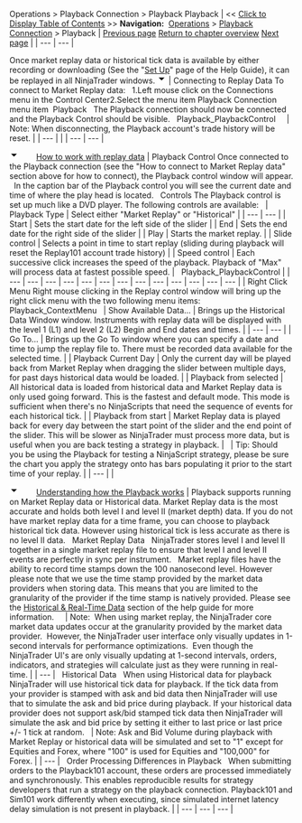 ﻿
Operations \> Playback Connection \> Playback
Playback
| \<\< [Click to Display Table of Contents](playback.md) \>\> **Navigation:**     [Operations](operations.md) \> [Playback Connection](playback_connection.md) \> Playback | [Previous page](set_up12.md) [Return to chapter overview](playback_connection.md) [Next page](data_files.md) |
| --- | --- |

Once market replay data or historical tick data is available by either recording or downloading (See the "[Set Up](set_up12.md)" page of the Help Guide), it can be replayed in all NinjaTrader windows. 
![tog_minus](tog_minus.gif)
| Connecting to Replay Data To connect to Market Replay data:   1\.Left mouse click on the Connections menu in the Control Center2\.Select the menu item Playback Connection menu item  Playback   The Playback connection should now be connected and the Playback Control should be visible.    Playback_PlaybackControl       | Note: When disconnecting, the Playback account's trade history will be reset. | | --- | |
| --- | --- |

![tog_minus](tog_minus.gif)        [How to work with replay data](javascript:HMToggle('toggle','HowToWorkWithReplayData','HowToWorkWithReplayData_ICON'))
| Playback Control Once connected to the Playback connection (see the "How to connect to Market Replay data" section above for how to connect), the Playback control window will appear.   In the caption bar of the Playback control you will see the current date and time of where the play head is located.   Controls The Playback control is set up much like a DVD player. The following controls are available:     | Playback Type | Select either "Market Replay" or "Historical" | | --- | --- | | Start | Sets the start date for the left side of the slider | | End | Sets the end date for the right side of the slider | | Play | Starts the market replay. | | Slide control | Selects a point in time to start replay (sliding during playback will reset the Replay101 account trade history) | | Speed control | Each successive click increases the speed of the playback. Playback of "Max" will process data at fastest possible speed. |      Playback_PlaybackControl |
| --- | --- | --- | --- | --- | --- | --- | --- | --- | --- | --- | --- | --- |
| Right Click Menu Right mouse clicking in the Replay control window will bring up the right click menu with the two following menu items:    Playback_ContextMenu     | Show Available Data... | Brings up the Historical Data Window window. Instruments with replay data will be displayed with the level 1 (L1\) and level 2 (L2\) Begin and End dates and times. | | --- | --- | | Go To... | Brings up the Go To window where you can specify a date and time to jump the replay file to. There must be recorded data available for the selected time. | | Playback Current Day | Only the current day will be played back from Market Replay when dragging the slider between multiple days, for past days historical data would be loaded. | | Playback from selected | All historical data is loaded from historical data and Market Replay data is only used going forward. This is the fastest and default mode. This mode is sufficient when there's no NinjaScripts that need the sequence of events for each historical tick. | | Playback from start | Market Replay data is played back for every day between the start point of the slider and the end point of the slider. This will be slower as NinjaTrader must process more data, but is useful when you are back testing a strategy in playback. |        | Tip:  Should you be using the Playback for testing a NinjaScript strategy, please be sure the chart you apply the strategy onto has bars populating it prior to the start time of your replay. | | --- | |

![tog_minus](tog_minus.gif)        [Understanding how the Playback works](javascript:HMToggle('toggle','UnderstandingHowThePlaybackWorks','UnderstandingHowThePlaybackWorks_ICON'))
| Playback supports running on Market Replay data or Historical data. Market Replay data is the most accurate and holds both level I and level II (market depth) data. If you do not have market replay data for a time frame, you can choose to playback historical tick data. However using historical tick is less accurate as there is no level II data.   Market Replay Data   NinjaTrader stores level I and level II together in a single market replay file to ensure that level I and level II events are perfectly in sync per instrument.    Market replay files have the ability to record time stamps down the 100 nanosecond level. However please note that we use the time stamp provided by the market data providers when storing data. This means that you are limited to the granularity of the provider if the time stamp is natively provided. Please see the [Historical \& Real\-Time Data](data_by_provider.md) section of the help guide for more information.       | Note:  When using market replay, the NinjaTrader core market data updates occur at the granularity provided by the market data provider.  However, the NinjaTrader user interface only visually updates in 1\-second intervals for performance optimizations.  Even though the NinjaTrader UI's are only visually updating at 1\-second intervals, orders, indicators, and strategies will calculate just as they were running in real\-time. | | --- |      Historical Data   When using Historical data for playback NinjaTrader will use historical tick data for playback. If the tick data from your provider is stamped with ask and bid data then NinjaTrader will use that to simulate the ask and bid price during playback. If your historical data provider does not support ask/bid stamped tick data then NinjaTrader will simulate the ask and bid price by setting it either to last price or last price \+/\- 1 tick at random.     | Note: Ask and Bid Volume during playback with Market Replay or historical data will be simulated and set to "1" except for Equities and Forex, where "100" is used for Equities and "100,000" for Forex. | | --- |      Order Processing Differences in Playback   When submitting orders to the Playback101 account, these orders are processed immediately and synchronously. This enables reproducible results for strategy developers that run a strategy on the playback connection. Playback101 and Sim101 work differently when executing, since simulated internet latency delay simulation is not present in playback. |
| --- | --- | --- |

